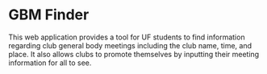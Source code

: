# GBM Finder
This web application provides a tool for UF students to find information regarding club general body meetings including the club name, time, and place. It also allows clubs to promote themselves by inputting their meeting information for all to see.

